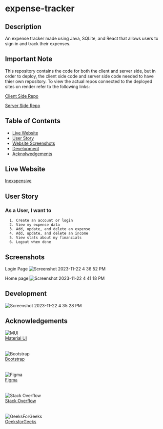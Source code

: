 # expense-tracker

## Description
An expense tracker made using Java, SQLite, and React that allows users to sign in and track their expenses.

## Important Note
This repository contains the code for both the client and server side, but in order to deploy, the client side code and server side code needed to have thier own repository. To view the actual repos connected to the deployed sites on render refer to the following links:

[Client Side Repo](https://github.com/DominiqueNix/inexpensive-client)

[Server Side Repo](https://github.com/DominiqueNix/inexpensive-server)

## Table of Contents
- [Live Website](#live-website)
- [User Story](#user-story)
- [Website Screenshots](#screenshots)
- [Development](#development)
- [Acknolwedgements](#acknowledgements)

## Live Website
  [Inexspensive](https://inexspensive24.onrender.com/)
## User Story
### As a User, I want to 
      1. Create an account or login 
      2. View my expense data
      3. Add, update, and delete an expense
      4. Add, update, and delete an income
      5. View stats about my financials 
      6. Logout when done
## Screenshots
Login Page
![Screenshot 2023-11-22 4 36 52 PM](https://github.com/DominiqueNix/expense-tracker/assets/145811793/52599ba9-345f-464a-8d7c-48df435933cb)

Home page
![Screenshot 2023-11-22 4 41 18 PM](https://github.com/DominiqueNix/expense-tracker/assets/145811793/6a07ffd4-b877-4cf5-856c-1a4d1fbf1750)

## Development
  
![Screenshot 2023-11-22 4 35 28 PM](https://github.com/DominiqueNix/expense-tracker/assets/145811793/0b8e9019-4c2a-46a9-af7f-053f8b506834)

## Acknowledgements
![MUI](https://img.shields.io/badge/MUI-%230081CB.svg?style=for-the-badge&logo=mui&logoColor=white)
<br>[Material UI](https://mui.com/material-ui/)</br>
<br></br>
![Bootstrap](https://img.shields.io/badge/bootstrap-%238511FA.svg?style=for-the-badge&logo=bootstrap&logoColor=white)
<br>[Bootstrap](https://getbootstrap.com/)</br>
<br></br>
![Figma](https://img.shields.io/badge/figma-%23F24E1E.svg?style=for-the-badge&logo=figma&logoColor=white)
<br>[Figma](https://www.figma.com/)</br>
<br></br>
![Stack Overflow](https://img.shields.io/badge/-Stackoverflow-FE7A16?style=for-the-badge&logo=stack-overflow&logoColor=white)
<br>[Stack Overflow](https://stackoverflow.com/)</br>
<br></br>
![GeeksForGeeks](https://img.shields.io/badge/GeeksforGeeks-gray?style=for-the-badge&logo=geeksforgeeks&logoColor=35914c)
<br>[GeeksforGeeks](https://www.geeksforgeeks.org/)</br>
